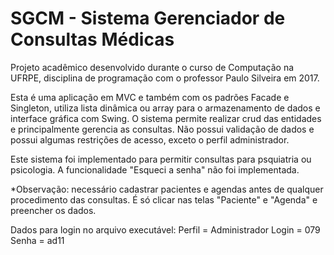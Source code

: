 # SGCM - Sistema Gerenciador de Consultas Médicas

Projeto acadêmico desenvolvido durante o curso de Computação na UFRPE, disciplina de programação com o professor Paulo Silveira em 2017.

Esta é uma aplicação em MVC e também com os padrões Facade e Singleton, utiliza lista dinâmica ou array para o armazenamento de dados e interface gráfica com Swing.
O sistema permite realizar crud das entidades e principalmente gerencia as consultas. Não possui validação de dados e possui algumas restrições de acesso, exceto o perfil administrador.

Este sistema foi implementado para permitir consultas para psquiatria ou psicologia. A funcionalidade "Esqueci a senha" não foi implementada.

*Observação: necessário cadastrar pacientes e agendas antes de qualquer procedimento das consultas.
É só clicar nas telas "Paciente" e "Agenda" e preencher os dados.

Dados para login no arquivo executável: 
Perfil = Administrador
Login = 079
Senha = ad11


